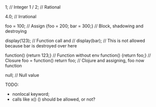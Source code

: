 1;  // Integer
1 / 2;  // Rational

4.0;  // Irrational

foo = 100;  // Assign
{foo = 200; bar = 300;}  // Block, shadowing and destroying

display(123);  // Function call and 
// display(bar);  // This is not allowed because bar is destroyed over here

function() {return 123;}  // Function without env
function() {return foo;}  // Closure
foo = function() return foo;  // Clojure and assigning, foo now function

null;  // Null value

TODO:
* nonlocal keyword;
* calls like x() () should be allowed, or not?